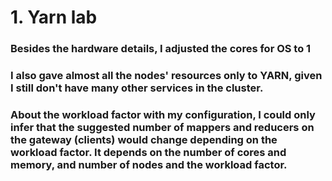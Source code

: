 # 1. Yarn lab

### Besides the hardware details, I adjusted the cores for OS to 1

### I also gave almost all the nodes' resources only to YARN, given I still don't have many other services in the cluster.

### About the workload factor with my configuration, I could only infer that the suggested number of mappers and reducers on the gateway (clients) would change depending on the workload factor. It depends on the number of cores and memory, and number of nodes and the workload factor.

